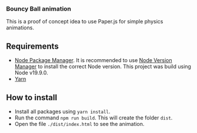 ### Bouncy Ball animation
This is a proof of concept idea to use Paper.js for simple physics animations.

## Requirements
- [Node Package Manager](https://www.npmjs.com/). It is recommended to use [Node Version Manager](https://github.com/nvm-sh/nvm) to install the correct Node version.
  This project was build using Node v19.9.0.
- [Yarn](https://yarnpkg.com/)


## How to install
- Install all packages using `yarn install`.
- Run the command `npm run build`. This will create the folder `dist`.
- Open the file `./dist/index.html` to see the animation.

